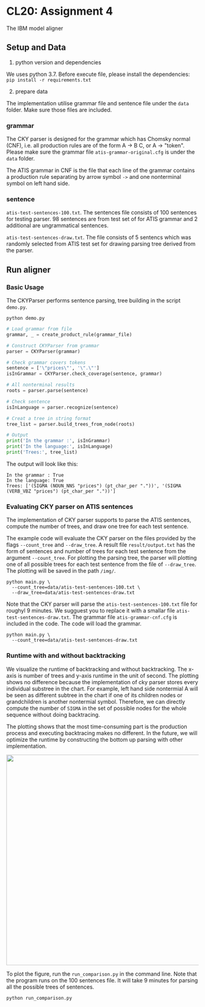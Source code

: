 # CL20: Assignment 4

The IBM model aligner


## Setup and Data

1. python version and dependencies 

We uses python 3.7. Before execute file, please install the dependencies:
`pip install -r requirements.txt`

2. prepare data

The implementation utilise grammar file and sentence file under the `data` folder. Make sure those files are included.

### grammar

The CKY parser is designed for the grammar which has Chomsky normal (CNF), i.e. all production rules are of the form A -> B C, or A -> "token". Please make sure the grammar file `atis-grammar-original.cfg` is under the `data` folder.

The ATIS grammar in CNF is the file that each line of the grammar contains a production rule separating by arrow symbol `->`  and one nonterminal symbol on left hand side.

### sentence

`atis-test-sentences-100.txt`.  The sentences file consists of 100 sentences for testing parser. 98 sentences are from test set of for ATIS grammar and 2 additional are ungrammatical sentences.

`atis-test-sentences-draw.txt`.  The file consists of 5 sentencs which was randomly selected from ATIS test set for drawing parsing tree derived from the parser. 


## Run aligner

### Basic Usage

The CKYParser performs sentence parsing, tree building in the script `demo.py`.

```
python demo.py
```

```python
# Load grammar from file
grammar, _ = create_product_rule(grammar_file)

# Construct CKYParser from grammar
parser = CKYParser(grammar)

# Check grammar covers tokens
sentence = ['\"prices\"', '\".\"']
isInGrammar = CKYParser.check_coverage(sentence, grammar)

# All nonterminal results
roots = parser.parse(sentence)

# Check sentence 
isInLanguage = parser.recognize(sentence)

# Creat a tree in string format
tree_list = parser.build_trees_from_node(roots)

# Output
print('In the grammar :', isInGrammar)
print('In the language:', isInLanguage)
print('Trees:', tree_list)
```

The output will look like this:
```
In the grammar : True
In the language: True
Trees: ['(SIGMA (NOUN_NNS "prices") (pt_char_per "."))', '(SIGMA (VERB_VBZ "prices") (pt_char_per "."))']
```

### Evaluating CKY parser on ATIS sentences 

The implementation of CKY parser supports to parse the ATIS sentences, compute the number of trees, and draw
one tree for each test sentence.

The example code will evaluate the CKY parser on the files provided by the flags `--count_tree`  and `--draw_tree`. A result file `result/output.txt` has the form of sentences and number of trees for each test sentence from the argument `--count_tree`. For plotting the parsing tree, the parser will plotting one of all possible trees for each test sentence from the file of `--draw_tree`. The plotting will be saved in the path `/img/`. 

```
python main.py \
  --count_tree=data/atis-test-sentences-100.txt \
  --draw_tree=data/atis-test-sentences-draw.txt
```

Note that the CKY parser will parse the `atis-test-sentences-100.txt` file for roughyl 9 minutes. We sugguest you to replace it with a smallar file `atis-test-sentences-draw.txt`. The grammar file `atis-grammar-cnf.cfg` is included in the code. The code will load the grammar.

```
python main.py \
  --count_tree=data/atis-test-sentences-draw.txt
```

### Runtime with and without backtracking

We visualize the runtime of backtracking and without backtracking. The x-axis is number of trees and y-axis runtime in the unit of second. The plotting shows no difference because the implementation of cky parser stores every individual substree in the chart. For example, left hand side nontermial A will be seen as different subtree in the chart if one of its children nodes or grandchildren is another nontermial symbol. Therefore, we can directly compute the number of `SIGMA` in the set of possible nodes for the whole sequence without doing backtracing. 

The plotting shows that the most time-consuming part is the production process and executing backtracing makes no different. In the future, we will optimize the runtime by constructing the bottom up parsing 
with other implementation. 


<img src="img/Figure_1.png" width="550" height='550'>

To plot the figure, run the `run_comparison.py` in the command line. Note that the program runs on the 100 sentences file. It will take 9 minutes for parsing all the possible trees of sentences.

```
python run_comparison.py
```


